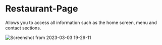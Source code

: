 # Restaurant-Page

Allows you to access all information such as the home screen, menu and contact sections.

![Screenshot from 2023-03-03 19-29-11](https://user-images.githubusercontent.com/20488559/222809578-800d318f-acc5-4e41-a445-e1e657b1e657.png)
